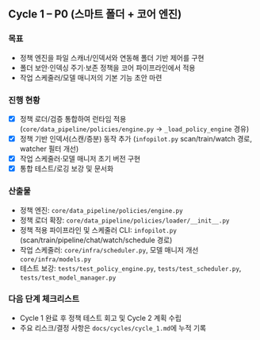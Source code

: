 ## Cycle 1 – P0 (스마트 폴더 + 코어 엔진)

### 목표
- 정책 엔진을 파일 스캐너/인덱서와 연동해 폴더 기반 제어를 구현
- 폴더 보안·인덱싱 주기·보존 정책을 코어 파이프라인에서 적용
- 작업 스케줄러/모델 매니저의 기본 기능 초안 마련

### 진행 현황
- [x] 정책 로더/검증 통합하여 런타임 적용 (`core/data_pipeline/policies/engine.py` → `_load_policy_engine` 경유)
- [x] 정책 기반 인덱서(스캔/증분) 동작 추가 (`infopilot.py` scan/train/watch 경로, watcher 필터 개선)
- [x] 작업 스케줄러·모델 매니저 초기 버전 구현
- [x] 통합 테스트/로깅 보강 및 문서화

### 산출물
- 정책 엔진: `core/data_pipeline/policies/engine.py`
- 정책 로더 확장: `core/data_pipeline/policies/loader/__init__.py`
- 정책 적용 파이프라인 및 스케줄러 CLI: `infopilot.py` (scan/train/pipeline/chat/watch/schedule 경로)
- 작업 스케줄러: `core/infra/scheduler.py`, 모델 매니저 개선 `core/infra/models.py`
- 테스트 보강: `tests/test_policy_engine.py`, `tests/test_scheduler.py`, `tests/test_model_manager.py`

### 다음 단계 체크리스트
- Cycle 1 완료 후 정책 테스트 회고 및 Cycle 2 계획 수립
- 주요 리스크/결정 사항은 `docs/cycles/cycle_1.md`에 누적 기록
